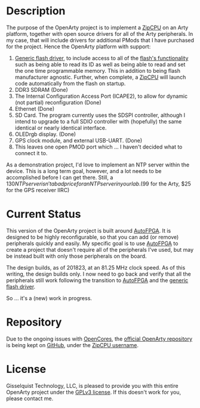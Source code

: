 # Description

The purpose of the OpenArty project is to implement a [ZipCPU](http://zipcpu.com/about/zipcpu.html) on an Arty platform, together with open source drivers for all of the Arty peripherals.  In my case, that will include drivers for additional PMods that I have purchased for the project.  Hence the OpenArty platform with support:

1. [Generic flash driver](rtl/qflexpress.v), to include access to all of the [flash's functionality](sw/host/flashdrvr.h) such as being able to read its ID as well as being able to read and set the one time programmable memory.  This in addition to being flash manufacturer agnostic.  Further, when complete, a [ZipCPU](http://zipcpu.com/about/zipcpu.html) will launch code automatically from the flash on startup.
2. DDR3 SDRAM (Done)
3. The Internal Configuration Access Port (ICAPE2), to allow for dynamic (not partial) reconfiguration (Done)
4. Ethernet (Done)
5. SD Card.  The program currently uses the SDSPI controller, although I intend to upgrade to a full SDIO controller with (hopefully) the same identical or nearly identical interface.
6. OLEDrgb display. (Done)
7. GPS clock module, and external USB-UART. (Done)
8. This leaves one open PMOD port which ... I haven't decided what to connect it to.

As a demonstration project, I'd love to implement an NTP server within the device.  This is a long term goal, however, and a lot needs to be accomplished before I can get there.  Still, a $130 NTP server isn't a bad price for an NTP server in your lab.  ($99 for the Arty, $25 for the GPS receiver IIRC)

# Current Status

This version of the OpenArty project is built around [AutoFPGA](https://github.com/ZipCPU/autofpga).  It is designed to be highly reconfigurable, so that you can add (or remove) peripherals quickly and easily.  My specific goal is to use [AutoFPGA](https://github.com/ZipCPU/autofpga) to create a project that doesn't require all of the peripherals I've used, but may be instead built with only those peripherals on the board.

The design builds, as of 201823, at an 81.25 MHz clock speed.  As of this writing, the design builds only.  I now need to go back and verify that all the peripherals still work following the transition to [AutoFPGA](https://github.com/ZipCPU/autofpga) and the [generic flash driver](rtl/qflexpress.v).

So ... it's a (new) work in progress.

# Repository

Due to the ongoing issues with [OpenCores](http://opencores.org/project/openarty), the [official OpenArty repository](https://github.com/ZipCPU/openarty)
is being kept on [GitHub](https://github.com), under the [ZipCPU username](https://github.com/ZipCPU).

# License

Gisselquist Technology, LLC, is pleased to provide you with this entire
OpenArty project under the [GPLv3 license](doc/gpl-v3.0.pdf).  If this doesn't work for you,
please contact me.
